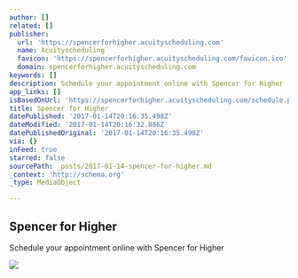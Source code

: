 ```yaml
---
author: []
related: []
publisher:
  url: 'https://spencerforhigher.acuityscheduling.com'
  name: Acuityscheduling
  favicon: 'https://spencerforhigher.acuityscheduling.com/favicon.ico'
  domain: spencerforhigher.acuityscheduling.com
keywords: []
description: Schedule your appointment online with Spencer for Higher
app_links: []
isBasedOnUrl: 'https://spencerforhigher.acuityscheduling.com/schedule.php'
title: Spencer for Higher
datePublished: '2017-01-14T20:16:35.498Z'
dateModified: '2017-01-14T20:16:32.886Z'
datePublishedOriginal: '2017-01-14T20:16:35.498Z'
via: {}
inFeed: true
starred: false
sourcePath: _posts/2017-01-14-spencer-for-higher.md
_context: 'http://schema.org'
_type: MediaObject

---
```

<article style=""><h1>Spencer for Higher</h1><p>Schedule your appointment online with Spencer for Higher</p><img src="https://s3.amazonaws.com/acuitys/logo12889966.png?1484223891&amp;hasAlpha=1" /></article>